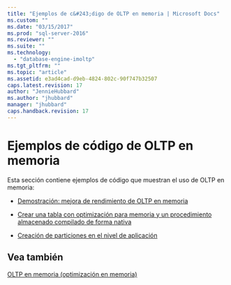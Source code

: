 ```yaml
---
title: "Ejemplos de c&#243;digo de OLTP en memoria | Microsoft Docs"
ms.custom: ""
ms.date: "03/15/2017"
ms.prod: "sql-server-2016"
ms.reviewer: ""
ms.suite: ""
ms.technology: 
  - "database-engine-imoltp"
ms.tgt_pltfrm: ""
ms.topic: "article"
ms.assetid: e3ad4cad-d9eb-4824-802c-90f747b32507
caps.latest.revision: 17
author: "JennieHubbard"
ms.author: "jhubbard"
manager: "jhubbard"
caps.handback.revision: 17
---
```

# Ejemplos de c&#243;digo de OLTP en memoria
  Esta sección contiene ejemplos de código que muestran el uso de OLTP en memoria:  
  
-   [Demostración: mejora de rendimiento de OLTP en memoria](../../relational-databases/in-memory-oltp/demonstration-performance-improvement-of-in-memory-oltp.md)  
  
-   [Crear una tabla con optimización para memoria y un procedimiento almacenado compilado de forma nativa](../../relational-databases/in-memory-oltp/creating-a-memory-optimized-table-and-a-natively-compiled-stored-procedure.md)  
  
-   [Creación de particiones en el nivel de aplicación](../../relational-databases/in-memory-oltp/application-level-partitioning.md)  
  
## Vea también  
 [OLTP en memoria &#40;optimización en memoria&#41;](../../relational-databases/in-memory-oltp/in-memory-oltp-in-memory-optimization.md)  
  
  